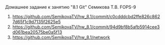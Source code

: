 Домашнее задание к занятию "8.1 Git" Семикова Т.В. FOPS-9
1. https://github.com/SemikovaTV/hw_8.1/commit/c0cdddcbd2ffe826c8627d65f1c9d7135f2625e5
2. https://github.com/SemikovaTV/hw_8.1/commit/94d9bf8b5afb5914cee3d061bea20575be0a5f13
3. https://github.com/SemikovaTV/hw_8.1/network
